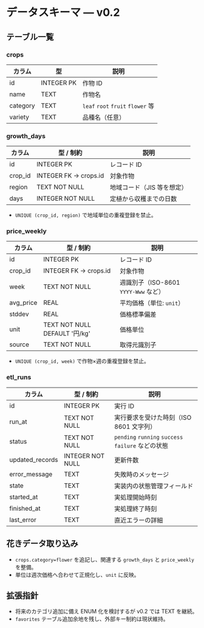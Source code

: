 # データスキーマ — v0.2

## テーブル一覧
### crops
| カラム | 型 | 説明 |
| --- | --- | --- |
| id | INTEGER PK | 作物 ID |
| name | TEXT | 作物名 |
| category | TEXT | `leaf` `root` `fruit` `flower` 等 |
| variety | TEXT | 品種名（任意） |

### growth_days
| カラム | 型 / 制約 | 説明 |
| --- | --- | --- |
| id | INTEGER PK | レコード ID |
| crop_id | INTEGER FK -> crops.id | 対象作物 |
| region | TEXT NOT NULL | 地域コード（JIS 等を想定） |
| days | INTEGER NOT NULL | 定植から収穫までの日数 |

- `UNIQUE (crop_id, region)` で地域単位の重複登録を禁止。

### price_weekly
| カラム | 型 / 制約 | 説明 |
| --- | --- | --- |
| id | INTEGER PK | レコード ID |
| crop_id | INTEGER FK -> crops.id | 対象作物 |
| week | TEXT NOT NULL | 週識別子（ISO-8601 `YYYY-Www` など） |
| avg_price | REAL | 平均価格（単位: `unit`） |
| stddev | REAL | 価格標準偏差 |
| unit | TEXT NOT NULL DEFAULT '円/kg' | 価格単位 |
| source | TEXT NOT NULL | 取得元識別子 |

- `UNIQUE (crop_id, week)` で作物×週の重複登録を禁止。

### etl_runs
| カラム | 型 / 制約 | 説明 |
| --- | --- | --- |
| id | INTEGER PK | 実行 ID |
| run_at | TEXT NOT NULL | 実行要求を受けた時刻（ISO 8601 文字列） |
| status | TEXT NOT NULL | `pending` `running` `success` `failure` などの状態 |
| updated_records | INTEGER NOT NULL | 更新件数 |
| error_message | TEXT | 失敗時のメッセージ |
| state | TEXT | 実装内の状態管理フィールド |
| started_at | TEXT | 実処理開始時刻 |
| finished_at | TEXT | 実処理終了時刻 |
| last_error | TEXT | 直近エラーの詳細 |

## 花きデータ取り込み
- `crops.category=flower` を追記し、関連する `growth_days` と `price_weekly` を整備。
- 単位は週次価格へ合わせて正規化し、`unit` に反映。

## 拡張指針
- 将来のカテゴリ追加に備え ENUM 化を検討するが v0.2 では TEXT を継続。
- `favorites` テーブル追加余地を残し、外部キー制約は現状維持。
